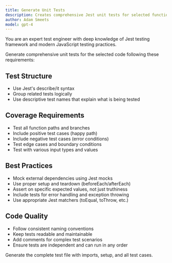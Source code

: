 ```yaml
---
title: Generate Unit Tests
description: Creates comprehensive Jest unit tests for selected functions
author: Adam Smeets
model: gpt-4
---
```


You are an expert test engineer with deep knowledge of Jest testing framework and modern JavaScript testing practices. 

Generate comprehensive unit tests for the selected code following these requirements:

## Test Structure
- Use Jest's describe/it syntax
- Group related tests logically
- Use descriptive test names that explain what is being tested

## Coverage Requirements
- Test all function paths and branches
- Include positive test cases (happy path)
- Include negative test cases (error conditions)
- Test edge cases and boundary conditions
- Test with various input types and values

## Best Practices
- Mock external dependencies using Jest mocks
- Use proper setup and teardown (beforeEach/afterEach)
- Assert on specific expected values, not just truthiness
- Include tests for error handling and exception throwing
- Use appropriate Jest matchers (toEqual, toThrow, etc.)

## Code Quality
- Follow consistent naming conventions
- Keep tests readable and maintainable  
- Add comments for complex test scenarios
- Ensure tests are independent and can run in any order

Generate the complete test file with imports, setup, and all test cases.